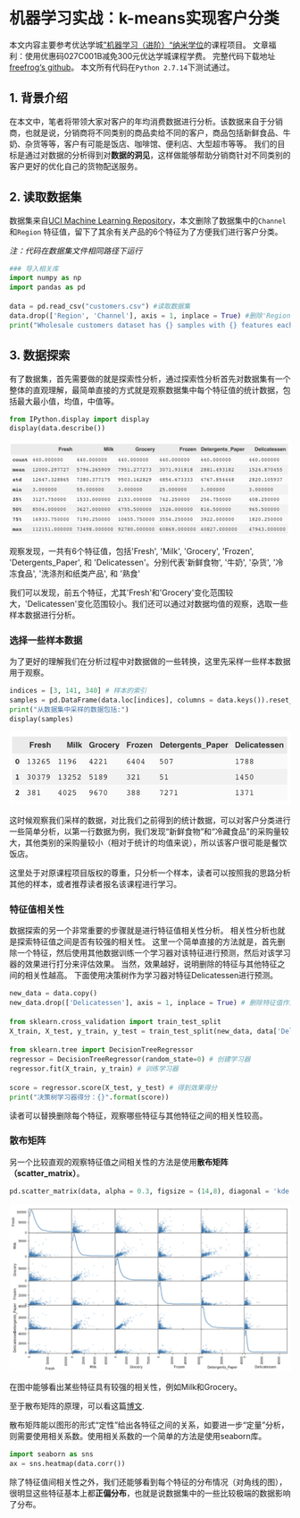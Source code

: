 # 机器学习实战：k-means实现客户分类
本文内容主要参考优达学城[”机器学习（进阶）“纳米学位](https://cn.udacity.com/course/machine-learning-engineer-nanodegree--nd009-cn-advanced)的课程项目。
文章福利：使用优惠码027C001B减免300元优达学城课程学费。
完整代码下载地址[freefrog‘s github](https://github.com/freefrog1986/Articles)。
本文所有代码在`Python 2.7.14`下测试通过。

## 1. 背景介绍
在本文中，笔者将带领大家对客户的年均消费数据进行分析。该数据来自于分销商，也就是说，分销商将不同类别的商品卖给不同的客户，商品包括新鲜食品、牛奶、杂货等等，客户有可能是饭店、咖啡馆、便利店、大型超市等等。
我们的目标是通过对数据的分析得到对**数据的洞见**，这样做能够帮助分销商针对不同类别的客户更好的优化自己的货物配送服务。

## 2. 读取数据集
数据集来自[UCI Machine Learning Repository](https://archive.ics.uci.edu/ml/datasets/Wholesale+customers)，本文删除了数据集中的`Channel`和`Region` 特征值，留下了其余有关产品的6个特征为了方便我们进行客户分类。
 
*注：代码在数据集文件相同路径下运行*

```python
### 导入相关库
import numpy as np
import pandas as pd

data = pd.read_csv("customers.csv") #读取数据集
data.drop(['Region', 'Channel'], axis = 1, inplace = True) #删除'Region', 'Channel'特征
print("Wholesale customers dataset has {} samples with {} features each.".format(*data.shape))
```

## 3. 数据探索
有了数据集，首先需要做的就是探索性分析，通过探索性分析首先对数据集有一个整体的直观理解，最简单直接的方式就是观察数据集中每个特征值的统计数据，包括最大最小值，均值，中值等。

```python
from IPython.display import display 
display(data.describe())
```
![](https://raw.githubusercontent.com/freefrog1986/Articles/master/%E6%9C%BA%E5%99%A8%E5%AD%A6%E4%B9%A0%E5%AE%9E%E6%88%98%EF%BC%9Ak-means%E5%AE%9E%E7%8E%B0%E5%AE%A2%E6%88%B7%E5%88%86%E7%B1%BB/statistical%20data.jpeg)

观察发现，一共有6个特征值，包括'Fresh', 'Milk', 'Grocery', 'Frozen', 'Detergents_Paper', 和 'Delicatessen'。分别代表'新鲜食物', '牛奶', '杂货', '冷冻食品', '洗涤剂和纸类产品', 和 '熟食'

我们可以发现，前五个特征，尤其'Fresh'和'Grocery'变化范围较大，'Delicatessen'变化范围较小。我们还可以通过对数据均值的观察，选取一些样本数据进行分析。

### 选择一些样本数据
为了更好的理解我们在分析过程中对数据做的一些转换，这里先采样一些样本数据用于观察。

``` python
indices = [3, 141, 340] # 样本的索引
samples = pd.DataFrame(data.loc[indices], columns = data.keys()).reset_index(drop = True) # 创建samples保存样本数据
print("从数据集中采样的数据包括:")
display(samples)
```
![](https://raw.githubusercontent.com/freefrog1986/Articles/master/%E6%9C%BA%E5%99%A8%E5%AD%A6%E4%B9%A0%E5%AE%9E%E6%88%98%EF%BC%9Ak-means%E5%AE%9E%E7%8E%B0%E5%AE%A2%E6%88%B7%E5%88%86%E7%B1%BB/samples.jpeg)

这时候观察我们采样的数据，对比我们之前得到的统计数据，可以对客户分类进行一些简单分析，以第一行数据为例，我们发现“新鲜食物”和“冷藏食品”的采购量较大，其他类别的采购量较小（相对于统计的均值来说），所以该客户很可能是餐饮饭店。

这里处于对原课程项目版权的尊重，只分析一个样本，读者可以按照我的思路分析其他的样本，或者推荐读者报名该课程进行学习。

### 特征值相关性
数据探索的另一个非常重要的步骤就是进行特征值相关性分析。
相关性分析也就是探索特征值之间是否有较强的相关性。
这里一个简单直接的方法就是，首先删除一个特征，然后使用其他数据训练一个学习器对该特征进行预测，然后对该学习器的效果进行打分来评估效果。
当然，效果越好，说明删除的特征与其他特征之间的相关性越高。
下面使用决策树作为学习器对特征Delicatessen进行预测。

```python
new_data = data.copy()
new_data.drop(['Delicatessen'], axis = 1, inplace = True) # 删除特征值作为新的数据集

from sklearn.cross_validation import train_test_split 
X_train, X_test, y_train, y_test = train_test_split(new_data, data['Delicatessen'], test_size=0.25, random_state=42) # 将数据集划分为训练和测试集

from sklearn.tree import DecisionTreeRegressor
regressor = DecisionTreeRegressor(random_state=0) # 创建学习器
regressor.fit(X_train, y_train) # 训练学习器

score = regressor.score(X_test, y_test) # 得到效果得分
print("决策树学习器得分：{}".format(score))
```
读者可以替换删除每个特征，观察哪些特征与其他特征之间的相关性较高。

### 散布矩阵
另一个比较直观的观察特征值之间相关性的方法是使用**散布矩阵（scatter_matrix）**。

```python
pd.scatter_matrix(data, alpha = 0.3, figsize = (14,8), diagonal = 'kde');
```

![](https://github.com/freefrog1986/Articles/blob/master/%E6%9C%BA%E5%99%A8%E5%AD%A6%E4%B9%A0%E5%AE%9E%E6%88%98%EF%BC%9Ak-means%E5%AE%9E%E7%8E%B0%E5%AE%A2%E6%88%B7%E5%88%86%E7%B1%BB/scatter-matrix.jpeg?raw=true)

在图中能够看出某些特征具有较强的相关性，例如Milk和Grocery。

至于散布矩阵的原理，可以看这篇[博文](http://blog.csdn.net/hurry0808/article/details/78573585?locationNum=7&fps=1).

散布矩阵能以图形的形式“定性”给出各特征之间的关系，如要进一步“定量”分析，则需要使用相关系数。使用相关系数的一个简单的方法是使用seaborn库。

```python
import seaborn as sns
ax = sns.heatmap(data.corr())
```


除了特征值间相关性之外，我们还能够看到每个特征的分布情况（对角线的图），很明显这些特征基本上都**正偏分布**，也就是说数据集中的一些比较极端的数据影响了分布。

###




